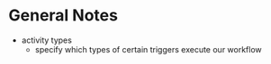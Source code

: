 # General Notes

- activity types
    - specify which types of certain triggers execute our workflow
